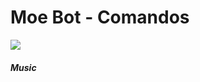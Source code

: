 
# Moe Bot - Comandos
[<img src="https://discordapp.com/api/guilds/357381864966717440/widget.png?style=shield">](https://discord.gg/QtWgxUx)
#### *Music*


